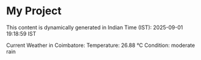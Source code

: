 # My Project

This content is dynamically generated in Indian Time (IST): 2025-09-01 19:18:59 IST


Current Weather in Coimbatore:
Temperature: 26.88 °C
Condition: moderate rain

